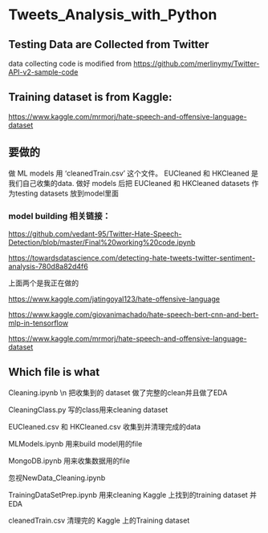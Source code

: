 # Tweets_Analysis_with_Python

## Testing Data are Collected from Twitter
data collecting code is modified from https://github.com/merlinymy/Twitter-API-v2-sample-code 
## Training dataset is from Kaggle:
https://www.kaggle.com/mrmorj/hate-speech-and-offensive-language-dataset

## 要做的
做 ML models 用 ‘cleanedTrain.csv’ 这个文件。
EUCleaned 和 HKCleaned 是我们自己收集的data.
做好 models 后把 EUCleaned 和 HKCleaned datasets 作为testing datasets 放到model里面
### model building 相关链接：
https://github.com/vedant-95/Twitter-Hate-Speech-Detection/blob/master/Final%20working%20code.ipynb

https://towardsdatascience.com/detecting-hate-tweets-twitter-sentiment-analysis-780d8a82d4f6

上面两个是我正在做的

https://www.kaggle.com/jatingoyal123/hate-offensive-language

https://www.kaggle.com/giovanimachado/hate-speech-bert-cnn-and-bert-mlp-in-tensorflow

https://www.kaggle.com/mrmorj/hate-speech-and-offensive-language-dataset

## Which file is what
Cleaning.ipynb \n
把收集到的 dataset 做了完整的clean并且做了EDA

CleaningClass.py
写的class用来cleaning dataset

EUCleaned.csv 和 HKCleaned.csv 
收集到并清理完成的data

MLModels.ipynb 
用来build model用的file

MongoDB.ipynb 
用来收集数据用的file

忽视NewData_Cleaning.ipynb

TrainingDataSetPrep.ipynb 
用来cleaning Kaggle 上找到的training dataset 并 EDA

cleanedTrain.csv 
清理完的 Kaggle 上的Training dataset




